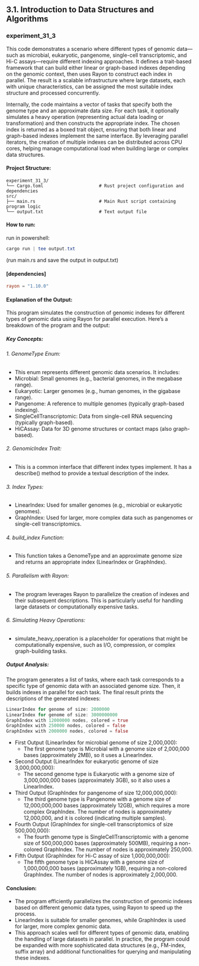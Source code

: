 ## 3.1. Introduction to Data Structures and Algorithms

### experiment_31_3

This code demonstrates a scenario where different types of genomic data—such as microbial, eukaryotic, pangenome, single-cell transcriptomic, and Hi-C assays—require different indexing approaches. It defines a trait-based framework that can build either linear or graph-based indexes depending on the genomic context, then uses Rayon to construct each index in parallel. The result is a scalable infrastructure where large datasets, each with unique characteristics, can be assigned the most suitable index structure and processed concurrently.

Internally, the code maintains a vector of tasks that specify both the genome type and an approximate data size. For each task, it optionally simulates a heavy operation (representing actual data loading or transformation) and then constructs the appropriate index. The chosen index is returned as a boxed trait object, ensuring that both linear and graph-based indexes implement the same interface. By leveraging parallel iterators, the creation of multiple indexes can be distributed across CPU cores, helping manage computational load when building large or complex data structures.

#### Project Structure:

```plaintext
experiment_31_3/
└── Cargo.toml                     # Rust project configuration and dependencies
src/
├── main.rs                        # Main Rust script containing program logic
└── output.txt                     # Text output file
```

#### How to run:

run in powershell:

```powershell
cargo run | tee output.txt
```

(run main.rs and save the output in output.txt)
  
#### [dependencies]

```toml
rayon = "1.10.0"
```

#### Explanation of the Output:
This program simulates the construction of genomic indexes for different types of genomic data using Rayon for parallel execution. Here’s a breakdown of the program and the output:

##### Key Concepts:

###### 1. GenomeType Enum:

* This enum represents different genomic data scenarios. It includes:
* Microbial: Small genomes (e.g., bacterial genomes, in the megabase range).
* Eukaryotic: Larger genomes (e.g., human genomes, in the gigabase range).
* Pangenome: A reference to multiple genomes (typically graph-based indexing).
* SingleCellTranscriptomic: Data from single-cell RNA sequencing (typically graph-based).
* HiCAssay: Data for 3D genome structures or contact maps (also graph-based).

###### 2. GenomicIndex Trait:

* This is a common interface that different index types implement. It has a describe() method to provide a textual description of the index.

###### 3. Index Types:

* LinearIndex: Used for smaller genomes (e.g., microbial or eukaryotic genomes).
* GraphIndex: Used for larger, more complex data such as pangenomes or single-cell transcriptomics.

###### 4. build_index Function:

* This function takes a GenomeType and an approximate genome size and returns an appropriate index (LinearIndex or GraphIndex).

###### 5. Parallelism with Rayon:

* The program leverages Rayon to parallelize the creation of indexes and their subsequent descriptions. This is particularly useful for handling large datasets or computationally expensive tasks.

###### 6. Simulating Heavy Operations:

* simulate_heavy_operation is a placeholder for operations that might be computationally expensive, such as I/O, compression, or complex graph-building tasks.

##### Output Analysis:
The program generates a list of tasks, where each task corresponds to a specific type of genomic data with an associated genome size. Then, it builds indexes in parallel for each task. The final result prints the descriptions of the generated indexes:

```rust
LinearIndex for genome of size: 2000000
LinearIndex for genome of size: 3000000000
GraphIndex with 12000000 nodes, colored = true
GraphIndex with 250000 nodes, colored = false
GraphIndex with 2000000 nodes, colored = false
```

* First Output (LinearIndex for microbial genome of size 2,000,000):
  * The first genome type is Microbial with a genome size of 2,000,000 bases (approximately 2MB), so it uses a LinearIndex.
* Second Output (LinearIndex for eukaryotic genome of size 3,000,000,000):
  * The second genome type is Eukaryotic with a genome size of 3,000,000,000 bases (approximately 3GB), so it also uses a LinearIndex.
* Third Output (GraphIndex for pangenome of size 12,000,000,000):
  * The third genome type is Pangenome with a genome size of 12,000,000,000 bases (approximately 12GB), which requires a more complex GraphIndex. The number of nodes is approximately 12,000,000, and it is colored (indicating multiple samples).
* Fourth Output (GraphIndex for single-cell transcriptomics of size 500,000,000):
  * The fourth genome type is SingleCellTranscriptomic with a genome size of 500,000,000 bases (approximately 500MB), requiring a non-colored GraphIndex. The number of nodes is approximately 250,000.
* Fifth Output (GraphIndex for Hi-C assay of size 1,000,000,000):
  * The fifth genome type is HiCAssay with a genome size of 1,000,000,000 bases (approximately 1GB), requiring a non-colored GraphIndex. The number of nodes is approximately 2,000,000.

#### Conclusion:
* The program efficiently parallelizes the construction of genomic indexes based on different genomic data types, using Rayon to speed up the process.
* LinearIndex is suitable for smaller genomes, while GraphIndex is used for larger, more complex genomic data.
* This approach scales well for different types of genomic data, enabling the handling of large datasets in parallel.
In practice, the program could be expanded with more sophisticated data structures (e.g., FM-index, suffix array) and additional functionalities for querying and manipulating these indexes.



